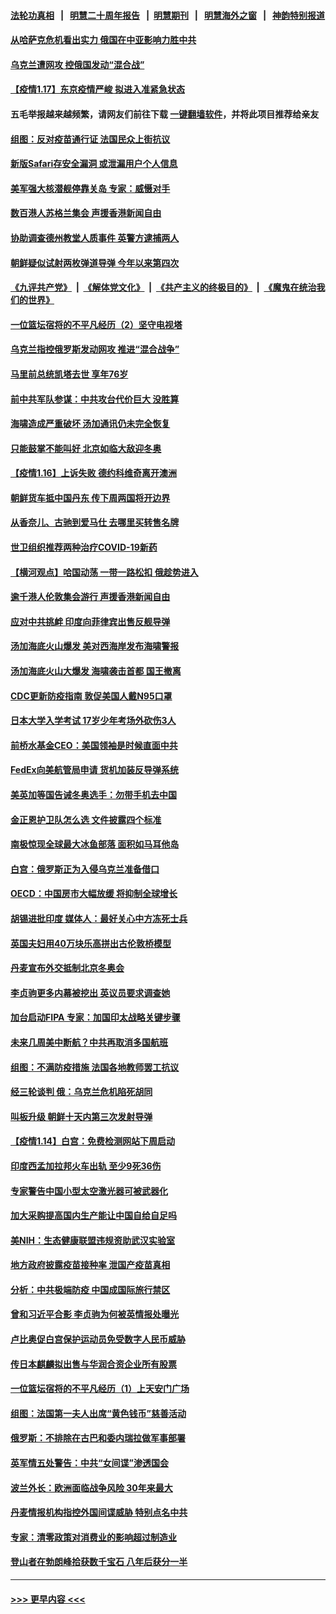 #### [法轮功真相](https://github.com/gfw-breaker/truth/blob/master/README.md?t=0) &nbsp;&nbsp;|&nbsp;&nbsp; [明慧二十周年报告](https://github.com/gfw-breaker/mh-reports/blob/master/README.md?t=0) &nbsp;&nbsp;|&nbsp;&nbsp;[明慧期刊](https://github.com/gfw-breaker/mh-qikan) &nbsp;&nbsp;|&nbsp;&nbsp; [明慧海外之窗](https://github.com/gfw-breaker/mh-news/blob/master/README.md?t=0) &nbsp;&nbsp;|&nbsp;&nbsp; [神韵特别报道](https://github.com/gfw-breaker/mh-news/blob/master/shenyun.md?t=0)
#### [从哈萨克危机看出实力 俄国在中亚影响力胜中共](../pages/nsc418/n13510744.md?t=01172150) 
#### [乌克兰遭网攻 控俄国发动“混合战”](../pages/nsc418/n13510742.md?t=01172150) 
#### [【疫情1.17】东京疫情严峻 拟进入准紧急状态](../pages/nsc418/n13510452.md?t=01172150) 
#### 五毛举报越来越频繁，请网友们前往下载 [一键翻墙软件](https://github.com/gfw-breaker/ssr-accounts)，并将此项目推荐给亲友
#### [组图：反对疫苗通行证 法国民众上街抗议](../pages/nsc418/n13510446.md?t=01172150) 
#### [新版Safari存安全漏洞 或泄漏用户个人信息](../pages/nsc418/n13510379.md?t=01172150) 
#### [美军强大核潜舰停靠关岛 专家：威慑对手](../pages/nsc418/n13510204.md?t=01172150) 
#### [数百港人苏格兰集会 声援香港新闻自由](../pages/nsc418/n13509238.md?t=01172150) 
#### [协助调查德州教堂人质事件 英警方逮捕两人](../pages/nsc418/n13509556.md?t=01172150) 
#### [朝鲜疑似试射两枚弹道导弹 今年以来第四次](../pages/nsc418/n13509773.md?t=01172150) 
#### [《九评共产党》](https://github.com/begood0513/9ping.md/blob/master/README.md) &nbsp;|&nbsp; [《解体党文化》](../../../../jtdwh.md/blob/master/README.md)  &nbsp;|&nbsp; [《共产主义的终极目的》](../../../../gczydzjmd.md/blob/master/README.md) &nbsp;|&nbsp; [《魔鬼在统治我们的世界》](../../../../mgztzwmdsj.md/blob/master/README.md) 
#### [一位篮坛宿将的不平凡经历（2）坚守电视塔](../pages/nsc418/n13015059.md?t=01172150) 
#### [乌克兰指控俄罗斯发动网攻 推进“混合战争”](../pages/nsc418/n13509130.md?t=01172150) 
#### [马里前总统凯塔去世 享年76岁](../pages/nsc418/n13508937.md?t=01172150) 
#### [前中共军队参谋：中共攻台代价巨大 没胜算](../pages/nsc418/n13508719.md?t=01172150) 
#### [海啸造成严重破坏 汤加通讯仍未完全恢复](../pages/nsc418/n13508951.md?t=01172150) 
#### [只能鼓掌不能叫好 北京如临大敌迎冬奥](../pages/nsc418/n13508640.md?t=01172150) 
#### [【疫情1.16】上诉失败 德约科维奇离开澳洲](../pages/nsc418/n13508212.md?t=01172150) 
#### [朝鲜货车抵中国丹东 传下周两国将开边界](../pages/nsc418/n13508451.md?t=01172150) 
#### [从香奈儿、古驰到爱马仕 去哪里买转售名牌](../pages/nsc418/n13468474.md?t=01172150) 
#### [世卫组织推荐两种治疗COVID-19新药](../pages/nsc418/n13507539.md?t=01172150) 
#### [【横河观点】哈国动荡 一带一路松扣 俄趁势进入](../pages/nsc418/n13507394.md?t=01172150) 
#### [逾千港人伦敦集会游行 声援香港新闻自由](../pages/nsc418/n13507477.md?t=01172150) 
#### [应对中共挑衅 印度向菲律宾出售反舰导弹](../pages/nsc418/n13507303.md?t=01172150) 
#### [汤加海底火山爆发 美对西海岸发布海啸警报](../pages/nsc418/n13507146.md?t=01172150) 
#### [汤加海底火山大爆发 海啸袭击首都 国王撤离](../pages/nsc418/n13506806.md?t=01172150) 
#### [CDC更新防疫指南 敦促美国人戴N95口罩](../pages/nsc418/n13506380.md?t=01172150) 
#### [日本大学入学考试 17岁少年考场外砍伤3人](../pages/nsc418/n13506258.md?t=01172150) 
#### [前桥水基金CEO：美国领袖是时候直面中共](../pages/nsc418/n13505605.md?t=01172150) 
#### [FedEx向美航管局申请 货机加装反导弹系统](../pages/nsc418/n13506019.md?t=01172150) 
#### [美英加等国告诫冬奥选手：勿带手机去中国](../pages/nsc418/n13505675.md?t=01172150) 
#### [金正恩护卫队怎么选 文件披露四个标准](../pages/nsc418/n13505557.md?t=01172150) 
#### [南极惊现全球最大冰鱼部落 面积如马耳他岛](../pages/nsc418/n13505165.md?t=01172150) 
#### [白宫：俄罗斯正为入侵乌克兰准备借口](../pages/nsc418/n13505287.md?t=01172150) 
#### [OECD：中国房市大幅放缓 将抑制全球增长](../pages/nsc418/n13505456.md?t=01172150) 
#### [胡锡进批印度 媒体人：最好关心中方冻死士兵](../pages/nsc418/n13505106.md?t=01172150) 
#### [英国夫妇用40万块乐高拼出古伦敦桥模型](../pages/nsc418/n13504398.md?t=01172150) 
#### [丹麦宣布外交抵制北京冬奥会](../pages/nsc418/n13505388.md?t=01172150) 
#### [李贞驹更多内幕被挖出 英议员要求调查她](../pages/nsc418/n13505251.md?t=01172150) 
#### [加台启动FIPA 专家：加国印太战略关键步骤](../pages/nsc418/n13505229.md?t=01172150) 
#### [未来几周美中断航？中共再取消多国航班](../pages/nsc418/n13504944.md?t=01172150) 
#### [组图：不满防疫措施 法国各地教师罢工抗议](../pages/nsc418/n13504880.md?t=01172150) 
#### [经三轮谈判 俄：乌克兰危机陷死胡同](../pages/nsc418/n13504746.md?t=01172150) 
#### [叫板升级 朝鲜十天内第三次发射导弹](../pages/nsc418/n13504585.md?t=01172150) 
#### [【疫情1.14】白宫：免费检测网站下周启动](../pages/nsc418/n13504402.md?t=01172150) 
#### [印度西孟加拉邦火车出轨 至少9死36伤](../pages/nsc418/n13504183.md?t=01172150) 
#### [专家警告中国小型太空激光器可被武器化](../pages/nsc418/n13503986.md?t=01172150) 
#### [加大采购提高国内生产能让中国自给自足吗](../pages/nsc418/n13503136.md?t=01172150) 
#### [美NIH：生态健康联盟违规资助武汉实验室](../pages/nsc418/n13503278.md?t=01172150) 
#### [地方政府披露疫苗接种率 泄国产疫苗真相](../pages/nsc418/n13501437.md?t=01172150) 
#### [分析：中共极端防疫 中国成国际旅行禁区](../pages/nsc418/n13503262.md?t=01172150) 
#### [曾和习近平合影 李贞驹为何被英情报处曝光](../pages/nsc418/n13502906.md?t=01172150) 
#### [卢比奥促白宫保护运动员免受数字人民币威胁](../pages/nsc418/n13502902.md?t=01172150) 
#### [传日本麒麟拟出售与华润合资企业所有股票](../pages/nsc418/n13502836.md?t=01172150) 
#### [一位篮坛宿将的不平凡经历（1）上天安门广场](../pages/nsc418/n13010938.md?t=01172150) 
#### [组图：法国第一夫人出席“黄色钱币”慈善活动](../pages/nsc418/n13502042.md?t=01172150) 
#### [俄罗斯：不排除在古巴和委内瑞拉做军事部署](../pages/nsc418/n13502670.md?t=01172150) 
#### [英军情五处警告：中共“女间谍”渗透国会](../pages/nsc418/n13502695.md?t=01172150) 
#### [波兰外长：欧洲面临战争风险 30年来最大](../pages/nsc418/n13502361.md?t=01172150) 
#### [丹麦情报机构指控外国间谍威胁 特别点名中共](../pages/nsc418/n13502378.md?t=01172150) 
#### [专家：清零政策对消费业的影响超过制造业](../pages/nsc418/n13502392.md?t=01172150) 
#### [登山者在勃朗峰拾获数千宝石 八年后获分一半](../pages/nsc418/n13501765.md?t=01172150) 

----
#### [ >>> 更早内容 <<< ](../indexes/nsc418-earlier.md)
